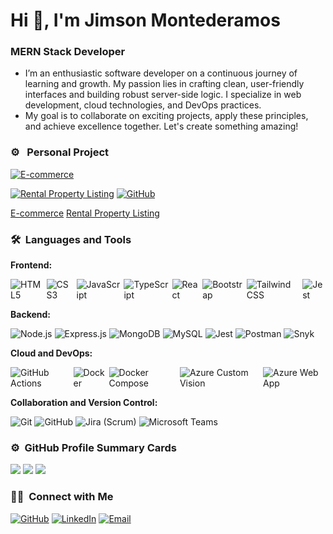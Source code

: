 # Hi 👋, I'm Jimson Montederamos
### MERN Stack Developer

- I’m an enthusiastic software developer on a continuous journey of learning and growth. My passion lies in crafting clean, user-friendly interfaces and building robust server-side logic. I specialize in web development, cloud technologies, and DevOps practices.
- My goal is to collaborate on exciting projects, apply these principles, and achieve excellence together. Let's create something amazing!

### ⚙️ &nbsp; Personal Project
[![E-commerce](https://img.shields.io/badge/E--commerce-%E2%86%97-brightgreen?style=for-the-badge)](https://6516b20ade7a676e65bc0614--velvety-entremet-da0840.netlify.app/)

[![Rental Property Listing](https://img.shields.io/badge/Rental%20Property%20Listing-%E2%86%97-brightgreen?style=for-the-badge)](https://6516af91d6bcc36c93565c44--precious-travesseiro-618cf0.netlify.app/) [![GitHub](https://img.shields.io/badge/code-%E2%86%92-black?style=for-the-badge&logo=github)](https://github.com/your-github-repository-link)

[E-commerce](https://6516b20ade7a676e65bc0614--velvety-entremet-da0840.netlify.app/)
[Rental Property Listing](https://6516af91d6bcc36c93565c44--precious-travesseiro-618cf0.netlify.app/)

### 🛠 &nbsp;Languages and Tools

**Frontend:**
<div style="display: flex; gap: 4px;">
    <img src="https://img.shields.io/badge/-HTML5-%23E44D27?style=for-the-badge&logo=html5&logoColor=ffffff" alt="HTML5">
    <img src="https://img.shields.io/badge/-CSS3-%231572B6?style=for-the-badge&logo=css3" alt="CSS3">
    <img src="https://img.shields.io/badge/-JavaScript-%23F7DF1C?style=for-the-badge&logo=javascript&logoColor=000000&labelColor=%23F7DF1C&color=%23FFCE5A" alt="JavaScript">
    <img src="https://img.shields.io/badge/TypeScript-3178C6?style=for-the-badge&logo=typescript&logoColor=white" alt="TypeScript">
    <img src="https://img.shields.io/badge/-React-61DAFB?style=for-the-badge&logo=react&logoColor=ffffff" alt="React">
    <img src="https://img.shields.io/badge/Bootstrap-7952B3?style=for-the-badge&logo=bootstrap&logoColor=white" alt="Bootstrap">
    <img src="https://img.shields.io/badge/Tailwind_CSS-38B2AC?style=for-the-badge&logo=tailwind-css&logoColor=white" alt="Tailwind CSS">
    <img src="https://img.shields.io/badge/Jest-C21325?style=for-the-badge&logo=jest&logoColor=white" alt="Jest">
</div>

**Backend:**
<div style="display: flex; gap: 4px;">
    <img src="https://img.shields.io/badge/-Nodejs-339933?style=for-the-badge&logo=Node.js&logoColor=ffffff" alt="Node.js">
    <img src="https://img.shields.io/badge/Express.js-000000?style=for-the-badge&logo=express&logoColor=white" alt="Express.js">
    <img src="https://img.shields.io/badge/MongoDB-4EA94B?style=for-the-badge&logo=mongodb&logoColor=white" alt="MongoDB">
    <img src="https://img.shields.io/badge/MySQL-4479A1?style=for-the-badge&logo=mysql&logoColor=white" alt="MySQL">
    <img src="https://img.shields.io/badge/Jest-C21325?style=for-the-badge&logo=jest&logoColor=white" alt="Jest">
    <img src="https://img.shields.io/badge/Postman-FF6C37?style=for-the-badge&logo=postman&logoColor=white" alt="Postman">
    <img src="https://img.shields.io/badge/Snyk-4C6EF5?style=for-the-badge&logo=snyk&logoColor=white" alt="Snyk">
</div>

**Cloud and DevOps:**
<div style="display: flex; gap: 4px;">
    <img src="https://img.shields.io/badge/GitHub%20Actions-2088FF?style=for-the-badge&logo=github-actions&logoColor=white" alt="GitHub Actions">
    <img src="https://img.shields.io/badge/Docker-2496ED?style=for-the-badge&logo=docker&logoColor=white" alt="Docker">
    <img src="https://img.shields.io/badge/Docker%20Compose-2496ED?style=for-the-badge&logo=docker&logoColor=white" alt="Docker Compose">
    <img src="https://img.shields.io/badge/Azure%20Custom%20Vision-0078D4?style=for-the-badge&logo=microsoft-azure&logoColor=white" alt="Azure Custom Vision">
    <img src="https://img.shields.io/badge/Azure%20Web%20App-0089D6?style=for-the-badge&logo=microsoft-azure&logoColor=white" alt="Azure Web App">
</div>

**Collaboration and Version Control:**
<div style="display: flex; gap: 4px;">
    <img src="https://img.shields.io/badge/-Git-%23F05032?style=for-the-badge&logo=git&logoColor=%23ffffff" alt="Git">
    <img src="https://img.shields.io/badge/-GitHub-181717?style=for-the-badge&logo=github" alt="GitHub">
    <img src="https://img.shields.io/badge/Jira-0052CC?style=for-the-badge&logo=jira&logoColor=white" alt="Jira (Scrum)">
    <img src="https://img.shields.io/badge/Microsoft%20Teams-6264A7?style=for-the-badge&logo=microsoft-teams&logoColor=white" alt="Microsoft Teams">
</div>

### ⚙️ &nbsp;GitHub Profile Summary Cards
![](http://github-profile-summary-cards.vercel.app/api/cards/profile-details?username=JimsonXD&theme=material_palenight)
![](http://github-profile-summary-cards.vercel.app/api/cards/stats?username=JimsonXD&theme=material_palenight)
![](http://github-profile-summary-cards.vercel.app/api/cards/repos-per-language?username=JimsonXD&theme=material_palenight)

### 🤝🏻 &nbsp;Connect with Me
<div style="display: flex; gap: 4px;">
<a href="https://github.com/JimsonXD" target="_blank">
    <img src="https://img.shields.io/badge/GitHub-181717?style=for-the-badge&logo=github&logoColor=white" alt="GitHub">
</a>
<a href="https://www.linkedin.com/in/jimson-montederamos-37991624b/" target="_blank">
    <img src="https://img.shields.io/badge/LinkedIn-0077B5?style=for-the-badge&logo=linkedin&logoColor=white" alt="LinkedIn">
</a>
<a href="mailto:Jimson@missionreadyhq.com">
    <img src="https://img.shields.io/badge/Email-D14836?style=for-the-badge&logo=gmail&logoColor=white" alt="Email">
</a>

</div>

